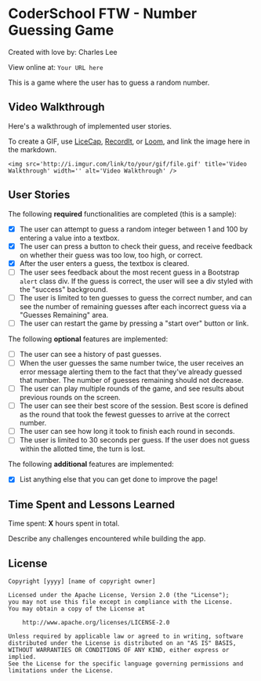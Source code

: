 # CoderSchool FTW - Number Guessing Game

Created with love by: Charles Lee
  
View online at: `Your URL here`
  
This is a game where the user has to guess a random number.

## Video Walkthrough

Here's a walkthrough of implemented user stories.

To create a GIF, use [LiceCap](http://www.cockos.com/licecap/), [RecordIt](http://www.recordit.co), or [Loom](http://www.useloom.com), and link the image here in the markdown.

```
<img src='http://i.imgur.com/link/to/your/gif/file.gif' title='Video Walkthrough' width='' alt='Video Walkthrough' />
```

## User Stories
The following **required** functionalities are completed (this is a sample):

* [x] The user can attempt to guess a random integer between 1 and 100 by entering a value into a textbox. 
* [x] The user can press a button to check their guess, and receive feedback on whether their guess was too low, too high, or correct. 
* [x] After the user enters a guess, the textbox is cleared. 
* [ ] The user sees feedback about the most recent guess in a Bootstrap `alert` class div. If the guess is correct, the user will see a div styled with the "success" background.  
* [ ] The user is limited to ten guesses to guess the correct number, and can see the number of remaining guesses after each incorrect guess via a "Guesses Remaining" area. 
* [ ] The user can restart the game by pressing a "start over" button or link. 

The following **optional** features are implemented:

* [ ] The user can see a history of past guesses.
* [ ] When the user guesses the same number twice, the user receives an error message alerting them to the fact that they've already guessed that number. The number of guesses remaining should not decrease. 
* [ ] The user can play multiple rounds of the game, and see results about previous rounds on the screen.
* [ ] The user can see their best score of the session. Best score is defined as the round that took the fewest guesses to arrive at the correct number. 
* [ ] The user can see how long it took to finish each round in seconds.
* [ ] The user is limited to 30 seconds per guess. If the user does not guess within the allotted time, the turn is lost. 

The following **additional** features are implemented:

* [x] List anything else that you can get done to improve the page!

## Time Spent and Lessons Learned

Time spent: **X** hours spent in total.

Describe any challenges encountered while building the app.

## License

    Copyright [yyyy] [name of copyright owner]

    Licensed under the Apache License, Version 2.0 (the "License");
    you may not use this file except in compliance with the License.
    You may obtain a copy of the License at

        http://www.apache.org/licenses/LICENSE-2.0

    Unless required by applicable law or agreed to in writing, software
    distributed under the License is distributed on an "AS IS" BASIS,
    WITHOUT WARRANTIES OR CONDITIONS OF ANY KIND, either express or implied.
    See the License for the specific language governing permissions and
    limitations under the License.